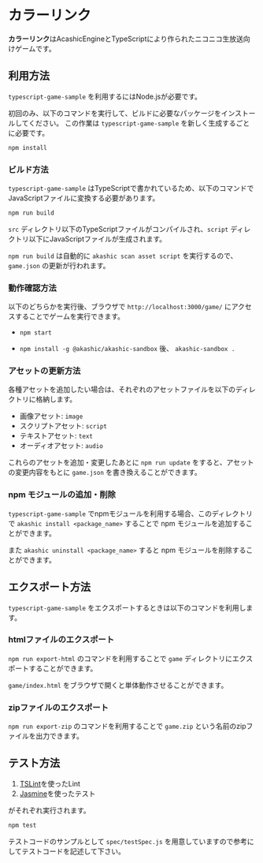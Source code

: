 # カラーリンク

**カラーリンク**はAcashicEngineとTypeScriptにより作られたニコニコ生放送向けゲームです。

## 利用方法

 `typescript-game-sample` を利用するにはNode.jsが必要です。

初回のみ、以下のコマンドを実行して、ビルドに必要なパッケージをインストールしてください。
この作業は `typescript-game-sample` を新しく生成するごとに必要です。

```sh
npm install
```

### ビルド方法

`typescript-game-sample` はTypeScriptで書かれているため、以下のコマンドでJavaScriptファイルに変換する必要があります。

```sh
npm run build
```

`src` ディレクトリ以下のTypeScriptファイルがコンパイルされ、`script` ディレクトリ以下にJavaScriptファイルが生成されます。

`npm run build` は自動的に `akashic scan asset script` を実行するので、`game.json` の更新が行われます。

### 動作確認方法

以下のどちらかを実行後、ブラウザで `http://localhost:3000/game/` にアクセスすることでゲームを実行できます。

* `npm start`

* `npm install -g @akashic/akashic-sandbox` 後、 `akashic-sandbox .`

### アセットの更新方法

各種アセットを追加したい場合は、それぞれのアセットファイルを以下のディレクトリに格納します。

* 画像アセット: `image`
* スクリプトアセット: `script`
* テキストアセット: `text`
* オーディオアセット: `audio`

これらのアセットを追加・変更したあとに `npm run update` をすると、アセットの変更内容をもとに `game.json` を書き換えることができます。

### npm モジュールの追加・削除

`typescript-game-sample` でnpmモジュールを利用する場合、このディレクトリで `akashic install <package_name>` することで npm モジュールを追加することができます。

また `akashic uninstall <package_name>` すると npm モジュールを削除することができます。

## エクスポート方法

`typescript-game-sample` をエクスポートするときは以下のコマンドを利用します。

### htmlファイルのエクスポート

`npm run export-html` のコマンドを利用することで `game` ディレクトリにエクスポートすることができます。

`game/index.html` をブラウザで開くと単体動作させることができます。

### zipファイルのエクスポート

`npm run export-zip` のコマンドを利用することで `game.zip` という名前のzipファイルを出力できます。

## テスト方法

1. [TSLint](https://github.com/palantir/tslint "TSLint")を使ったLint
2. [Jasmine](http://jasmine.github.io "Jasmine")を使ったテスト

がそれぞれ実行されます。

```sh
npm test
```

テストコードのサンプルとして `spec/testSpec.js` を用意していますので参考にしてテストコードを記述して下さい。
